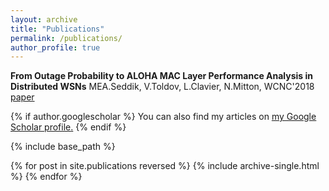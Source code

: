 ```yaml
---
layout: archive
title: "Publications"
permalink: /publications/
author_profile: true
---
```


**From Outage Probability to ALOHA MAC Layer Performance Analysis in Distributed WSNs**
MEA.Seddik, V.Toldov, L.Clavier, N.Mitton, WCNC'2018 [paper](https://hal.inria.fr/hal-01677687/document)

{% if author.googlescholar %}
  You can also find my articles on <u><a href="{{author.googlescholar}}">my Google Scholar profile</a>.</u>
{% endif %}

{% include base_path %}

{% for post in site.publications reversed %}
  {% include archive-single.html %}
{% endfor %}
